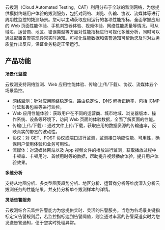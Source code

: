 云拨测（Cloud Automated Testing，CAT）利用分布于全球的监测网络，为您提供模拟终端用户体验的拨测服务，包括对网络、浏览、传输、协议、流媒体等进行周期性监控的拨测场景。您可以主动获取应用运行的各项性能指标，全面掌握应用的 Web 页面性能体验、手机浏览器体验、视频体验、网络性能质量等情况，可从域名、运营商、地区、错误类型等方面对性能指标进行可视化多维分析，同时可以通过配置告警实现异常实时通知。可视化性能数据和告警通知可帮助您及时对业务质量作出反应，保证业务稳定正常运行。



##  产品功能

**场景化监控**

云拨测支持网络监测、Web 应用性能体验、传输(上传/下载)、协议、流媒体五个场景监控。

- 网络监测：针对应用网络稳定性，路由稳定性、DNS 解析正确率，包括 ICMP 时延和丢包率等进行监控。
- Web 应用性能体验：获取用户在不同的运营商、城市地域、浏览器版本、操作系统、设备等环境下，访问 Web 页面的体验数据，全面了解页面的性能。
- 传输(上传/下载)：通过文件上传/下载，获取应用的数据资源的传输速率，反映真实的带宽的波动性。
- 协议：对 GET、POST 协议或端口进行监测，监测接口响应性能、可用性，确保用户使用体验和业务可用性。
- 流媒体：对流媒体网站以及 App 视频文件的播放进行监测，获取播放过程中卡顿率、卡顿用时、首帧用时等的数据，帮助提升视频播放体验，提升用户体验效果。

**多维分析**

支持从地图分析、多类型图表趋势分析、地区分析、运营商分析等维度深入分析云拨测任务的性能结果，并支持分析单个拨测样本的详情。

**灵活告警服务**

云拨测结合云监控告警能力为您提供实时、灵活的告警服务。当您为各场景关键指标定义告警规则后，若监控指标达到告警阈值，则会通过丰富的告警渠道实时为您发送告警通知，便于您实时处理异常。

